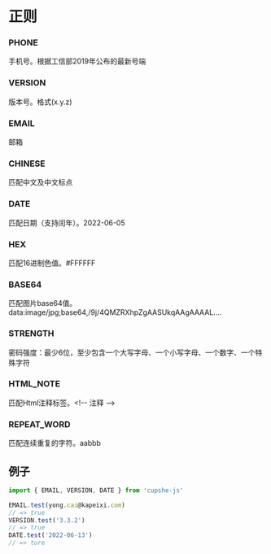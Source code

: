 <Breadcrumb category="Other" title="regex"/>

<script setup>
import Breadcrumb from '../.vitepress/components/Breadcrumb.vue'
</script>

# 正则

### PHONE

手机号。根据工信部2019年公布的最新号端

### VERSION

版本号。格式(x.y.z)

### EMAIL

邮箱

### CHINESE

匹配中文及中文标点

### DATE

匹配日期（支持闰年）。2022-06-05

### HEX

匹配16进制色值。#FFFFFF

### BASE64

匹配图片base64值。data:image/jpg;base64,/9j/4QMZRXhpZgAASUkqAAgAAAAL....

### STRENGTH

密码强度：最少6位，至少包含一个大写字母、一个小写字母、一个数字、一个特殊字符

### HTML_NOTE

匹配Html注释标签。\<!-- 注释 --\>

### REPEAT_WORD

匹配连续重复的字符。aabbb


## 例子
```js
import { EMAIL, VERSION, DATE } from 'cupshe-js'

EMAIL.test(yong.cai@kapeixi.com)
// => true
VERSION.test('3.3.2')
// => true
DATE.test('2022-06-13')
// => ture
```